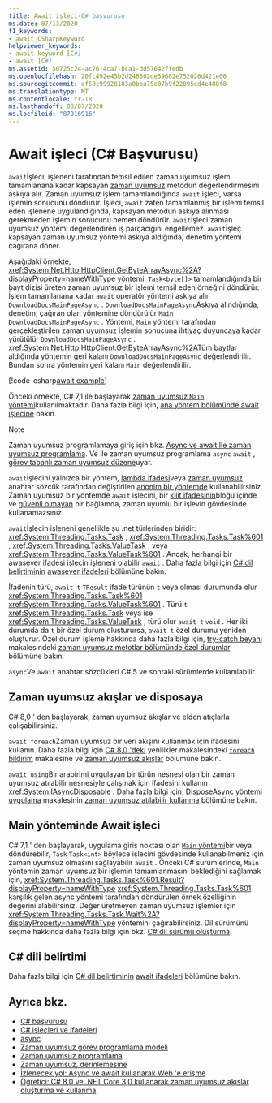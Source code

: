 ```yaml
---
title: Await işleci-C# başvurusu
ms.date: 07/13/2020
f1_keywords:
- await_CSharpKeyword
helpviewer_keywords:
- await keyword [C#]
- await [C#]
ms.assetid: 50725c24-ac76-4ca7-bca1-dd57642ffedb
ms.openlocfilehash: 20fc492e45b2d248602de59682e752026d421e06
ms.sourcegitcommit: ef50c99928183a0bba75e07b9f22895cd4c480f8
ms.translationtype: MT
ms.contentlocale: tr-TR
ms.lasthandoff: 08/07/2020
ms.locfileid: "87916916"
---
```

# <a name="await-operator-c-reference"></a>Await işleci (C# Başvurusu)

`await`İşleci, işleneni tarafından temsil edilen zaman uyumsuz işlem tamamlanana kadar kapsayan [zaman uyumsuz](../keywords/async.md) metodun değerlendirmesini askıya alır. Zaman uyumsuz işlem tamamlandığında `await` işleci, varsa işlemin sonucunu döndürür. İşleci, `await` zaten tamamlanmış bir işlemi temsil eden işlenene uygulandığında, kapsayan metodun askıya alınması gerekmeden işlemin sonucunu hemen döndürür. `await`İşleci zaman uyumsuz yöntemi değerlendiren iş parçacığını engellemez. `await`İşleç kapsayan zaman uyumsuz yöntemi askıya aldığında, denetim yöntemi çağırana döner.

Aşağıdaki örnekte, <xref:System.Net.Http.HttpClient.GetByteArrayAsync%2A?displayProperty=nameWithType> yöntemi, `Task<byte[]>` tamamlandığında bir bayt dizisi üreten zaman uyumsuz bir işlemi temsil eden örneğini döndürür. İşlem tamamlanana kadar `await` operatör yöntemi askıya alır `DownloadDocsMainPageAsync` . `DownloadDocsMainPageAsync`Askıya alındığında, denetim, çağıran olan yöntemine döndürülür `Main` `DownloadDocsMainPageAsync` . Yöntemi, `Main` yöntemi tarafından gerçekleştirilen zaman uyumsuz işlemin sonucuna ihtiyaç duyuncaya kadar yürütülür `DownloadDocsMainPageAsync` . <xref:System.Net.Http.HttpClient.GetByteArrayAsync%2A>Tüm baytlar aldığında yöntemin geri kalanı `DownloadDocsMainPageAsync` değerlendirilir. Bundan sonra yöntemin geri kalanı `Main` değerlendirilir.

[!code-csharp[await example](snippets/shared/AwaitOperator.cs)]

Önceki örnekte, C# 7,1 ile başlayarak [zaman uyumsuz `Main` yöntemi](../../programming-guide/main-and-command-args/index.md)kullanılmaktadır. Daha fazla bilgi için, [ana yöntem bölümünde await işlecine](#await-operator-in-the-main-method) bakın.

> [!NOTE]
> Zaman uyumsuz programlamaya giriş için bkz. [Async ve await Ile zaman uyumsuz programlama](../../programming-guide/concepts/async/index.md). Ve ile zaman uyumsuz programlama `async` `await` , [görev tabanlı zaman uyumsuz düzene](../../../standard/asynchronous-programming-patterns/task-based-asynchronous-pattern-tap.md)uyar.

`await`İşlecini yalnızca bir yöntem, [lambda ifadesi](../../programming-guide/statements-expressions-operators/lambda-expressions.md)veya [zaman uyumsuz](../keywords/async.md) anahtar sözcük tarafından değiştirilen [anonim bir yöntemde](delegate-operator.md) kullanabilirsiniz. Zaman uyumsuz bir yöntemde `await` işlecini, bir [kilit ifadesinin](../keywords/lock-statement.md)bloğu içinde ve [güvenli olmayan](../keywords/unsafe.md) bir bağlamda, zaman uyumlu bir işlevin gövdesinde kullanamazsınız.

`await`İşlecin işleneni genellikle şu .net türlerinden biridir: <xref:System.Threading.Tasks.Task> , <xref:System.Threading.Tasks.Task%601> , <xref:System.Threading.Tasks.ValueTask> , veya <xref:System.Threading.Tasks.ValueTask%601> . Ancak, herhangi bir awasever ifadesi işlecin işleneni olabilir `await` . Daha fazla bilgi için [C# dil belirtiminin](~/_csharplang/spec/introduction.md) [awasever ifadeleri](~/_csharplang/spec/expressions.md#awaitable-expressions) bölümüne bakın.

İfadenin türü, `await t` `TResult` ifade türünün `t` veya olması durumunda olur <xref:System.Threading.Tasks.Task%601> <xref:System.Threading.Tasks.ValueTask%601> . Türü `t` <xref:System.Threading.Tasks.Task> veya ise <xref:System.Threading.Tasks.ValueTask> , türü olur `await t` `void` . Her iki durumda da `t` bir özel durum oluşturursa, `await t` özel durumu yeniden oluşturur. Özel durum işleme hakkında daha fazla bilgi için, [try-catch beyanı](../keywords/try-catch.md) makalesindeki [zaman uyumsuz metotlar bölümünde özel durumlar](../keywords/try-catch.md#exceptions-in-async-methods) bölümüne bakın.

`async`Ve `await` anahtar sözcükleri C# 5 ve sonraki sürümlerde kullanılabilir.

## <a name="asynchronous-streams-and-disposables"></a>Zaman uyumsuz akışlar ve disposaya

C# 8,0 ' den başlayarak, zaman uyumsuz akışlar ve elden atıçlarla çalışabilirsiniz.

`await foreach`Zaman uyumsuz bir veri akışını kullanmak için ifadesini kullanın. Daha fazla bilgi için [C# 8,0 'deki](../../whats-new/csharp-8.md) yenilikler makalesindeki [ `foreach` bildirim](../keywords/foreach-in.md) makalesine ve [zaman uyumsuz akışlar](../../whats-new/csharp-8.md#asynchronous-streams) bölümüne bakın.

`await using`Bir arabirimi uygulayan bir türün nesnesi olan bir zaman uyumsuz atılabilir nesnesiyle çalışmak için ifadesini kullanın <xref:System.IAsyncDisposable> . Daha fazla bilgi için, [DisposeAsync yöntemi uygulama](../../../standard/garbage-collection/implementing-disposeasync.md) makalesinin [zaman uyumsuz atılabilir kullanma](../../../standard/garbage-collection/implementing-disposeasync.md#using-async-disposable) bölümüne bakın.

## <a name="await-operator-in-the-main-method"></a>Main yönteminde Await işleci

C# 7,1 ' den başlayarak, uygulama giriş noktası olan [ `Main` yöntemi](../../programming-guide/main-and-command-args/index.md)bir veya döndürebilir, `Task` `Task<int>` böylece işlecini gövdesinde kullanabilmeniz için zaman uyumsuz olmasını sağlayabilir `await` . Önceki C# sürümlerinde, `Main` yöntemin zaman uyumsuz bir işlemin tamamlanmasını beklediğini sağlamak için, <xref:System.Threading.Tasks.Task%601.Result?displayProperty=nameWithType> <xref:System.Threading.Tasks.Task%601> karşılık gelen async yöntemi tarafından döndürülen örnek özelliğinin değerini alabilirsiniz. Değer üretmeyen zaman uyumsuz işlemler için <xref:System.Threading.Tasks.Task.Wait%2A?displayProperty=nameWithType> yöntemini çağırabilirsiniz. Dil sürümünü seçme hakkında daha fazla bilgi için bkz. [C# dil sürümü oluşturma](../configure-language-version.md).

## <a name="c-language-specification"></a>C# dili belirtimi

Daha fazla bilgi için [C# dil belirtiminin](~/_csharplang/spec/introduction.md) [await ifadeleri](~/_csharplang/spec/expressions.md#await-expressions) bölümüne bakın.

## <a name="see-also"></a>Ayrıca bkz.

- [C# başvurusu](../index.md)
- [C# işleçleri ve ifadeleri](index.md)
- [async](../keywords/async.md)
- [Zaman uyumsuz görev programlama modeli](../../programming-guide/concepts/async/task-asynchronous-programming-model.md)
- [Zaman uyumsuz programlama](../../async.md)
- [Zaman uyumsuz, derinlemesine](../../../standard/async-in-depth.md)
- [İzlenecek yol: Async ve await kullanarak Web 'e erişme](../../programming-guide/concepts/async/walkthrough-accessing-the-web-by-using-async-and-await.md)
- [Öğretici: C# 8,0 ve .NET Core 3,0 kullanarak zaman uyumsuz akışlar oluşturma ve kullanma](../../tutorials/generate-consume-asynchronous-stream.md)
